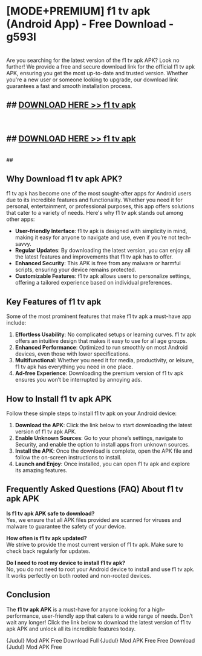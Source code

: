 # [MODE+PREMIUM] f1 tv apk (Android App) - Free Download - g593l <br>
<br>
Are you searching for the latest version of the f1 tv apk APK? Look no further! We provide a free and secure download link for the official f1 tv apk APK, ensuring you get the most up-to-date and trusted version. Whether you're a new user or someone looking to upgrade, our download link guarantees a fast and smooth installation process.


## ##  [DOWNLOAD HERE >> f1 tv apk](http://freeplayer.one?title=f1_tv_apk&ref=git)
  <br>

##  ## [DOWNLOAD HERE >> f1 tv apk](http://freeplayer.one?title=f1_tv_apk&ref=git)
  <br>
  ##



## Why Download f1 tv apk APK?

f1 tv apk has become one of the most sought-after apps for Android users due to its incredible features and functionality. Whether you need it for personal, entertainment, or professional purposes, this app offers solutions that cater to a variety of needs. Here's why f1 tv apk stands out among other apps:

- **User-friendly Interface**: f1 tv apk is designed with simplicity in mind, making it easy for anyone to navigate and use, even if you’re not tech-savvy.
- **Regular Updates**: By downloading the latest version, you can enjoy all the latest features and improvements that f1 tv apk has to offer.
- **Enhanced Security**: This APK is free from any malware or harmful scripts, ensuring your device remains protected.
- **Customizable Features**: f1 tv apk allows users to personalize settings, offering a tailored experience based on individual preferences.

## Key Features of f1 tv apk

Some of the most prominent features that make f1 tv apk a must-have app include:

1. **Effortless Usability**: No complicated setups or learning curves. f1 tv apk offers an intuitive design that makes it easy to use for all age groups.
2. **Enhanced Performance**: Optimized to run smoothly on most Android devices, even those with lower specifications.
3. **Multifunctional**: Whether you need it for media, productivity, or leisure, f1 tv apk has everything you need in one place.
4. **Ad-free Experience**: Downloading the premium version of f1 tv apk ensures you won’t be interrupted by annoying ads.

## How to Install f1 tv apk APK

Follow these simple steps to install f1 tv apk on your Android device:

1. **Download the APK**: Click the link below to start downloading the latest version of f1 tv apk APK.
2. **Enable Unknown Sources**: Go to your phone’s settings, navigate to Security, and enable the option to install apps from unknown sources.
3. **Install the APK**: Once the download is complete, open the APK file and follow the on-screen instructions to install.
4. **Launch and Enjoy**: Once installed, you can open f1 tv apk and explore its amazing features.

## Frequently Asked Questions (FAQ) About f1 tv apk APK

**Is f1 tv apk APK safe to download?**  
Yes, we ensure that all APK files provided are scanned for viruses and malware to guarantee the safety of your device.

**How often is f1 tv apk updated?**  
We strive to provide the most current version of f1 tv apk. Make sure to check back regularly for updates.

**Do I need to root my device to install f1 tv apk?**  
No, you do not need to root your Android device to install and use f1 tv apk. It works perfectly on both rooted and non-rooted devices.

## Conclusion

The **f1 tv apk APK** is a must-have for anyone looking for a high-performance, user-friendly app that caters to a wide range of needs. Don’t wait any longer! Click the link below to download the latest version of f1 tv apk APK and unlock all its incredible features today.

{Judul} Mod APK Free
Download Full {Judul} Mod APK Free
Free Download {Judul} Mod APK Free

